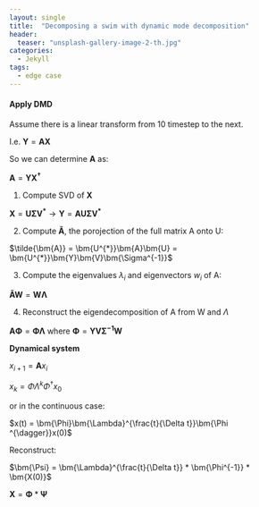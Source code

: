 ```yaml
---
layout: single
title:  "Decomposing a swim with dynamic mode decomposition"
header:
  teaser: "unsplash-gallery-image-2-th.jpg"
categories: 
  - Jekyll
tags:
  - edge case
---
```



#### Apply DMD
Assume there is a linear transform from 10 timestep to the next.

I.e. $\bm{Y}= \bm{A}\bm{X}$

So we can determine $\bm{A}$ as:

$\bm{A} = \bm{Y}\bm{X^{\dagger}}$

1. Compute SVD of $\bm{X}$

$\bm{X} =\bm{U}\bm{\Sigma}\bm{V^{*}} \rightarrow \bm{Y} = \bm{A}\bm{U}\bm{\Sigma}\bm{V^{*}}$

2.  Compute $\bm{\tilde{A}}$, the porojection of the full matrix A onto U:

$\tilde{\bm{A}} = \bm{U^{*}}\bm{A}\bm{U} = \bm{U^{*}}\bm{Y}\bm{V}\bm{\Sigma^{-1}}$

3. Compute the eigenvalues $\lambda_{i}$ and eigenvectors $w_{i}$ of A:

$\bm{\tilde{A}}\bm{W} = \bm{W}\bm{\Lambda}$

4. Reconstruct the eigendecomposition of A from W and $\Lambda$

$\bm{A}\bm{\Phi} = \bm{\Phi}\bm{\Lambda}$ where $\bm{\Phi} = \bm{Y}\bm{V}\bm{\Sigma^{-1}}\bm{W}$

**Dynamical system**

$x_{i+1} = \bm{A}x_{i}$

$x_{k} = \Phi\Lambda^{k}\Phi^{\dagger}x_{0}$

or in the continuous case:

$x(t) = \bm{\Phi}\bm{\Lambda}^{\frac{t}{\Delta t}}\bm{\Phi ^{\dagger}}x(0)$

Reconstruct:


$\bm{\Psi} =  \bm{\Lambda}^{\frac{t}{\Delta t}} * \bm{\Phi^{-1}} * \bm{X(0)}$

$\bm{X} = \bm{\Phi} * \bm{\Psi}$
